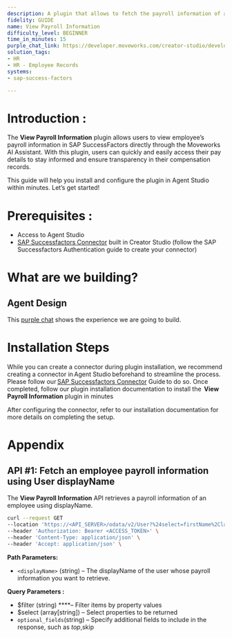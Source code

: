 ```yaml
---
description: A plugin that allows to fetch the payroll information of an employee.
fidelity: GUIDE
name: View Payroll Information
difficulty_level: BEGINNER
time_in_minutes: 15
purple_chat_link: https://developer.moveworks.com/creator-studio/developer-tools/purple-chat?conversation=%7B%22startTimestamp%22%3A%2211%3A43%2BAM%22%2C%22messages%22%3A%5B%7B%22parts%22%3A%5B%7B%22richText%22%3A%22Hey+Copilot%2C+can+you+help+me+view+payroll+information+for+an+employee%3F%22%7D%5D%2C%22role%22%3A%22user%22%7D%2C%7B%22parts%22%3A%5B%7B%22richText%22%3A%22%3Cp%3EI%27d+be+happy+to+assist+you.+Let+me+first+check+if+you+have+the+necessary+permissions+to+view+payroll+information.%3C%2Fp%3E%22%7D%2C%7B%22reasoningSteps%22%3A%5B%7B%22richText%22%3A%22Checking+user+role...%22%2C%22status%22%3A%22pending%22%7D%5D%7D%5D%2C%22role%22%3A%22assistant%22%7D%2C%7B%22parts%22%3A%5B%7B%22richText%22%3A%22Great%21+You+have+the+appropriate+permissions.+Please+provide+the+employee%27s+name+or+ID+whose+payroll+information+you+wish+to+view.%22%7D%5D%2C%22role%22%3A%22assistant%22%7D%2C%7B%22parts%22%3A%5B%7B%22richText%22%3A%22I%27d+like+to+view+the+payroll+information+for+John+Doe.%22%7D%5D%2C%22role%22%3A%22user%22%7D%2C%7B%22parts%22%3A%5B%7B%22richText%22%3A%22Fetching+payroll+information+for+John+Doe.+One+moment%2C+please.%22%7D%2C%7B%22reasoningSteps%22%3A%5B%7B%22richText%22%3A%22Retrieving+payroll+information...%22%2C%22status%22%3A%22pending%22%7D%5D%7D%5D%2C%22role%22%3A%22assistant%22%7D%2C%7B%22parts%22%3A%5B%7B%22richText%22%3A%22Here+is+the+payroll+information+for+John+Doe%3A%22%7D%2C%7B%22apiBlock%22%3A%7B%22code%22%3A%22%7B%5Cn%5C%22Employee+Name%5C%22%3A+%5C%22John+Doe%5C%22%2C%5Cn%5C%22Employee+ID%5C%22%3A+%5C%2212345%5C%22%2C%5Cn%5C%22Position%5C%22%3A+%5C%22Senior+Developer%5C%22%2C%5Cn%5C%22Department%5C%22%3A+%5C%22Information+Technology%5C%22%2C%5Cn%5C%22Base+Salary%5C%22%3A+%5C%22%2490%2C000+per+annum%5C%22%2C%5Cn%5C%22Pay+Frequency%5C%22%3A+%5C%22Bi-weekly%5C%22%2C%5Cn%5C%22Last+Payment+Date%5C%22%3A+%5C%22October+15%2C+2023%5C%22%2C%5Cn%5C%22Last+Payment+Amount%5C%22%3A+%5C%22%243%2C461.53%5C%22%5Cn%7D%22%2C%22caption%22%3A%22Payroll+Information%22%2C%22connectorName%22%3A%22sap-success-factors%22%2C%22title%22%3A%22Payroll%22%7D%7D%2C%7B%22richText%22%3A%22Would+you+like+more+information+or+details+on+another+employee%3F%22%7D%5D%2C%22role%22%3A%22assistant%22%7D%5D%7D
solution_tags:
- HR
- HR - Employee Records
systems:
- sap-success-factors

---
```


# **Introduction :**

The **View Payroll Information** plugin allows users to view employee’s payroll information in SAP SuccessFactors directly through the Moveworks AI Assistant. With this plugin, users can quickly and easily access their pay details to stay informed and ensure transparency in their compensation records.

This guide will help you install and configure the plugin in Agent Studio within minutes. Let’s get started!

# Prerequisites :

- Access to Agent Studio
- [SAP Successfactors Connector](https://developer.moveworks.com/creator-studio/resources/connector/?id=sap-success-factors&commit_id=21f2fb0f5f2b0852c62a72235121cd8d78d6b46b;) built in Creator Studio (follow the SAP  Successfactors  Authentication guide to create your connector)

# What are we building?

## **Agent Design**

This [purple chat]( https://developer.moveworks.com/creator-studio/developer-tools/purple-chat?conversation=%7B%22startTimestamp%22%3A%2211%3A43%2BAM%22%2C%22messages%22%3A%5B%7B%22parts%22%3A%5B%7B%22richText%22%3A%22Hey+Copilot%2C+can+you+help+me+view+payroll+information+for+an+employee%3F%22%7D%5D%2C%22role%22%3A%22user%22%7D%2C%7B%22parts%22%3A%5B%7B%22richText%22%3A%22%3Cp%3EI%27d+be+happy+to+assist+you.+Let+me+first+check+if+you+have+the+necessary+permissions+to+view+payroll+information.%3C%2Fp%3E%22%7D%2C%7B%22reasoningSteps%22%3A%5B%7B%22richText%22%3A%22Checking+user+role...%22%2C%22status%22%3A%22pending%22%7D%5D%7D%5D%2C%22role%22%3A%22assistant%22%7D%2C%7B%22parts%22%3A%5B%7B%22richText%22%3A%22Great%21+You+have+the+appropriate+permissions.+Please+provide+the+employee%27s+name+or+ID+whose+payroll+information+you+wish+to+view.%22%7D%5D%2C%22role%22%3A%22assistant%22%7D%2C%7B%22parts%22%3A%5B%7B%22richText%22%3A%22I%27d+like+to+view+the+payroll+information+for+John+Doe.%22%7D%5D%2C%22role%22%3A%22user%22%7D%2C%7B%22parts%22%3A%5B%7B%22richText%22%3A%22Fetching+payroll+information+for+John+Doe.+One+moment%2C+please.%22%7D%2C%7B%22reasoningSteps%22%3A%5B%7B%22richText%22%3A%22Retrieving+payroll+information...%22%2C%22status%22%3A%22pending%22%7D%5D%7D%5D%2C%22role%22%3A%22assistant%22%7D%2C%7B%22parts%22%3A%5B%7B%22richText%22%3A%22Here+is+the+payroll+information+for+John+Doe%3A%22%7D%2C%7B%22apiBlock%22%3A%7B%22code%22%3A%22%7B%5Cn%5C%22Employee+Name%5C%22%3A+%5C%22John+Doe%5C%22%2C%5Cn%5C%22Employee+ID%5C%22%3A+%5C%2212345%5C%22%2C%5Cn%5C%22Position%5C%22%3A+%5C%22Senior+Developer%5C%22%2C%5Cn%5C%22Department%5C%22%3A+%5C%22Information+Technology%5C%22%2C%5Cn%5C%22Base+Salary%5C%22%3A+%5C%22%2490%2C000+per+annum%5C%22%2C%5Cn%5C%22Pay+Frequency%5C%22%3A+%5C%22Bi-weekly%5C%22%2C%5Cn%5C%22Last+Payment+Date%5C%22%3A+%5C%22October+15%2C+2023%5C%22%2C%5Cn%5C%22Last+Payment+Amount%5C%22%3A+%5C%22%243%2C461.53%5C%22%5Cn%7D%22%2C%22caption%22%3A%22Payroll+Information%22%2C%22connectorName%22%3A%22sap-success-factors%22%2C%22title%22%3A%22Payroll%22%7D%7D%2C%7B%22richText%22%3A%22Would+you+like+more+information+or+details+on+another+employee%3F%22%7D%5D%2C%22role%22%3A%22assistant%22%7D%5D%7D) shows the experience we are going to build.

# **Installation Steps**

While you can create a connector during plugin installation, we recommend creating a connector in Agent Studio beforehand to streamline the process. Please follow our [SAP Successfactors Connector](https://developer.moveworks.com/creator-studio/resources/connector/?id=sap-success-factors&commit_id=21f2fb0f5f2b0852c62a72235121cd8d78d6b46b;) Guide to do so. Once completed, follow our plugin installation documentation to install the  **View Payroll Information** plugin in minutes

After configuring the connector, refer to our installation documentation for more details on completing the setup.

# **Appendix**

## API #1: **Fetch an employee payroll information using User displayName**

The **View Payroll Information** API retrieves a payroll information of an employee using displayName.

```bash
curl --request GET
--location 'https://<API_SERVER>/odata/v2/User?%24select=firstName%2ClastName%2CdisplayName%2CempId%2CjobTitle%2CjobLevel%2Cdepartment%2Csalary%2CcompensationSalaryRateType%2Cstatus&%24filter=displayName%20eq%20<displayName>' \
--header 'Authorization: Bearer <ACCESS_TOKEN>' \
--header 'Content-Type: application/json' \
--header 'Accept: application/json' \
```

**Path Parameters:**

- `<displayName>` (string) – The displayName of the user whose payroll information you want to retrieve.

**Query Parameters :**

- $filter (string) ****– Filter items by property values
- $select (array[string]) – Select properties to be returned
- `optional_fields`(string) – Specify additional fields to include in the response, such as $top,$skip